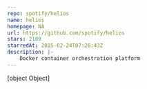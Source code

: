 ```yaml
---
repo: spotify/helios
name: helios
homepage: NA
url: https://github.com/spotify/helios
stars: 2109
starredAt: 2015-02-24T07:26:43Z
description: |-
    Docker container orchestration platform
---
```


[object Object]
